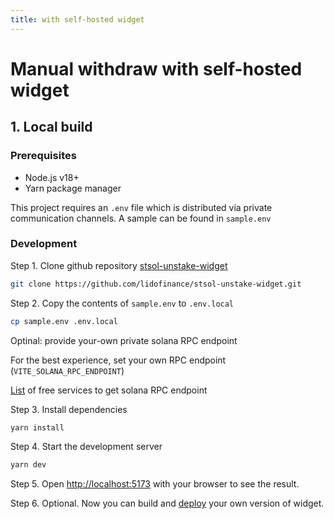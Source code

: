 ```yaml
---
title: with self-hosted widget
---
```


# Manual withdraw with self-hosted widget

## 1. Local build

### Prerequisites

- Node.js v18+
- Yarn package manager

This project requires an `.env` file which is distributed via private communication channels.
A sample can be found in `sample.env`

### Development

Step 1. Clone github repository [stsol-unstake-widget](https://github.com/lidofinance/stsol-unstake-widget)

```bash
git clone https://github.com/lidofinance/stsol-unstake-widget.git
```

Step 2. Copy the contents of `sample.env` to `.env.local`

```bash
cp sample.env .env.local
```

Optinal: provide your-own private solana RPC endpoint

For the best experience, set your own RPC endpoint (`VITE_SOLANA_RPC_ENDPOINT`)

[List](https://solana.com/rpc) of free services to get solana RPC endpoint

Step 3. Install dependencies

```bash
yarn install
```

Step 4. Start the development server

```bash
yarn dev
```

Step 5. Open [http://localhost:5173](http://localhost:5173) with your browser to see the result.

Step 6. Optional. Now you can build and [deploy](https://vitejs.dev/guide/static-deploy) your own version of widget.
